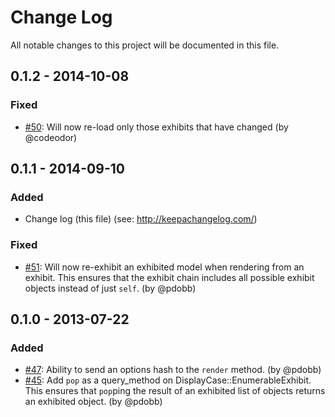 # Change Log
All notable changes to this project will be documented in this file.

## 0.1.2 - 2014-10-08
### Fixed
- [#50](https://github.com/objects-on-rails/display-case/issues/50): Will now re-load only those exhibits that have changed (by @codeodor)

## 0.1.1 - 2014-09-10
### Added
- Change log (this file) (see: http://keepachangelog.com/)

### Fixed
- [#51](https://github.com/objects-on-rails/display-case/pull/51): Will now re-exhibit an exhibited model when rendering from an exhibit. This ensures that the exhibit chain includes all possible exhibit objects instead of just `self`. (by @pdobb)


## 0.1.0 - 2013-07-22
### Added
- [#47](https://github.com/objects-on-rails/display-case/pull/47): Ability to send an options hash to the `render` method. (by @pdobb)
- [#45](https://github.com/objects-on-rails/display-case/pull/45): Add `pop` as a query_method on DisplayCase::EnumerableExhibit. This ensures that `pop`ping the result of an exhibited list of objects returns an exhibited object. (by @pdobb)
